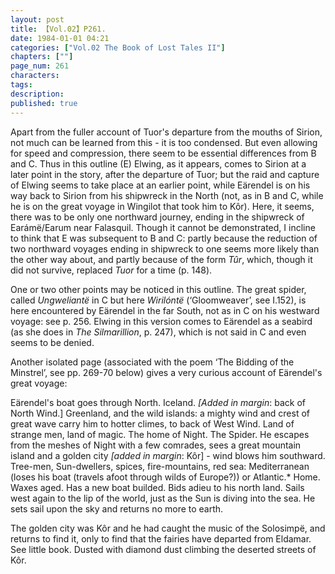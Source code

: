 ```yaml
---
layout: post
title: 【Vol.02】P261.
date: 1984-01-01 04:21
categories: ["Vol.02 The Book of Lost Tales II"]
chapters: [""]
page_num: 261
characters: 
tags: 
description: 
published: true
---
```


<p style="text-indent: 0;">
Apart from the fuller account of Tuor's departure from the mouths of Sirion, not much can be learned from this - it is too condensed. But even allowing for speed and compression, there seem to be essential differences from B and C. Thus in this outline (E) Elwing, as it appears, comes to Sirion at a later point in the story, after the departure of Tuor; but the raid and capture of Elwing seems to take place at an earlier point, while Eärendel is on his way back to Sirion from his shipwreck in the North (not, as in B and C, while he is on the great voyage in Wingilot that took him to Kôr). Here, it seems, there was to be only one northward journey, ending in the shipwreck of Earámë/Earum near Falasquil. Though it cannot be demonstrated, I incline to think that E was subsequent to B and C: partly because the reduction of two northward voyages ending in shipwreck to one seems more likely than the other way about, and partly because of the form <I>Tûr</I>, which, though it did not survive, replaced <I>Tuor</I> for a time (p. 148).
</p>

One or two other points may be noticed in this outline. The great spider, called <I>Ungweliantë</I> in C but here <I>Wirilóntë</I> (‘Gloomweaver’, see I.152), is here encountered by Eärendel in the far South, not as in C on his westward voyage: see p. 256. Elwing in this version comes to Eärendel as a seabird (as she does in <I>The Silmarillion</I>, p. 247), which is not said in C and even seems to be denied.

Another isolated page (associated with the poem ‘The Bidding of the Minstrel’, see pp. 269-70 below) gives a very curious account of Eärendel's great voyage:

Eärendel's boat goes through North. Iceland. <I>[Added in margin</I>: back of North Wind.] Greenland, and the wild islands: a mighty wind and crest of great wave carry him to hotter climes, to back of West Wind. Land of strange men, land of magic. The home of Night. The Spider. He escapes from the meshes of Night with a few comrades, sees a great mountain island and a golden city <I>[added in margin</I>: Kôr] - wind blows him southward. Tree-men, Sun-dwellers, spices, fire-mountains, red sea: Mediterranean (loses his boat (travels afoot through wilds of Europe?)) or Atlantic.\* Home. Waxes aged. Has a new boat builded. Bids adieu to his north land. Sails west again to the lip of the world, just as the Sun is diving into the sea. He sets sail upon the sky and returns no more to earth.

The golden city was Kôr and he had caught the music of the Solosimpë, and returns to find it, only to find that the fairies have departed from Eldamar. See little book. Dusted with diamond dust climbing the deserted streets of Kôr.

